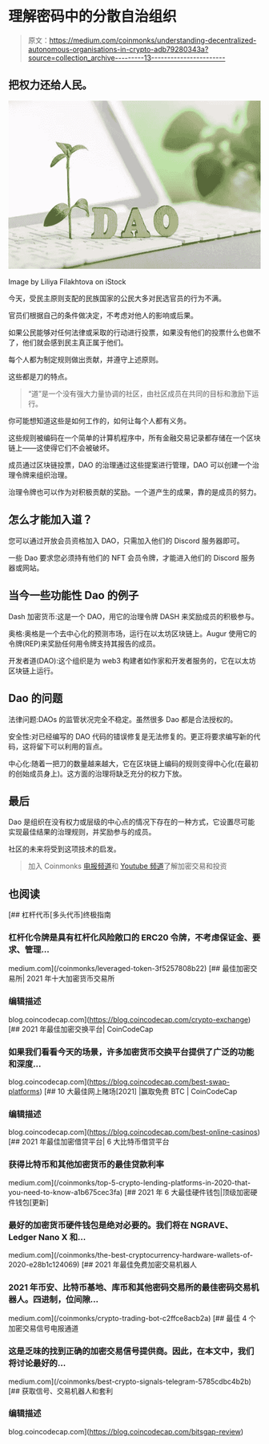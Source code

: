 # 理解密码中的分散自治组织

> 原文：<https://medium.com/coinmonks/understanding-decentralized-autonomous-organisations-in-crypto-adb79280343a?source=collection_archive---------13----------------------->

## 把权力还给人民。

![](img/a39dfce7954985c3e1503a2693ce0102.png)

Image by Liliya Filakhtova on iStock

今天，受民主原则支配的民族国家的公民大多对民选官员的行为不满。

官员们根据自己的条件做决定，不考虑对他人的影响或后果。

如果公民能够对任何法律或采取的行动进行投票，如果没有他们的投票什么也做不了，他们就会感到民主真正属于他们。

每个人都为制定规则做出贡献，并遵守上述原则。

这些都是刀的特点。

> “道”是一个没有强大力量协调的社区，由社区成员在共同的目标和激励下运行。

你可能想知道这些是如何工作的，如何让每个人都有义务。

这些规则被编码在一个简单的计算机程序中，所有金融交易记录都存储在一个区块链上——这使得它们不会被破坏。

成员通过区块链投票，DAO 的治理通过这些提案进行管理，DAO 可以创建一个治理令牌来组织治理。

治理令牌也可以作为对积极贡献的奖励。一个道产生的成果，靠的是成员的努力。

## 怎么才能加入道？

您可以通过开放会员资格加入 DAO，只需加入他们的 Discord 服务器即可。

一些 Dao 要求您必须持有他们的 NFT 会员令牌，才能进入他们的 Discord 服务器或网站。

## 当今一些功能性 Dao 的例子

Dash 加密货币:这是一个 DAO，用它的治理令牌 DASH 来奖励成员的积极参与。

奥格:奥格是一个去中心化的预测市场，运行在以太坊区块链上。Augur 使用它的令牌(REP)来奖励任何用令牌支持其报告的成员。

开发者道(DAO):这个组织是为 web3 构建者如作家和开发者服务的，它在以太坊区块链上运行。

## Dao 的问题

法律问题:DAOs 的监管状况完全不稳定。虽然很多 Dao 都是合法授权的。

安全性:对已经编写的 DAO 代码的错误修复是无法修复的。更正将要求编写新的代码，这将留下可以利用的盲点。

中心化:随着一把刀的数量越来越大，它在区块链上编码的规则变得中心化(在最初的创始成员身上)。这方面的治理将缺乏充分的权力下放。

## 最后

Dao 是组织在没有权力或层级的中心点的情况下存在的一种方式，它设置尽可能实现最佳结果的治理规则，并奖励参与的成员。

社区的未来将受到这项技术的启发。

> 加入 Coinmonks [电报频道](https://t.me/coincodecap)和 [Youtube 频道](https://www.youtube.com/c/coinmonks/videos)了解加密交易和投资

## 也阅读

[](/coinmonks/leveraged-token-3f5257808b22) [## 杠杆代币[多头代币]终极指南

### 杠杆化令牌是具有杠杆化风险敞口的 ERC20 令牌，不考虑保证金、要求、管理…

medium.com](/coinmonks/leveraged-token-3f5257808b22) [](https://blog.coincodecap.com/crypto-exchange) [## 最佳加密交易所| 2021 年十大加密货币交易所

### 编辑描述

blog.coincodecap.com](https://blog.coincodecap.com/crypto-exchange) [](https://blog.coincodecap.com/best-swap-platforms) [## 2021 年最佳加密交换平台| CoinCodeCap

### 如果我们看看今天的场景，许多加密货币交换平台提供了广泛的功能和深度…

blog.coincodecap.com](https://blog.coincodecap.com/best-swap-platforms) [](https://blog.coincodecap.com/best-online-casinos) [## 10 大最佳网上赌场[2021] |赢取免费 BTC | CoinCodeCap

### 编辑描述

blog.coincodecap.com](https://blog.coincodecap.com/best-online-casinos) [](/coinmonks/top-5-crypto-lending-platforms-in-2020-that-you-need-to-know-a1b675cec3fa) [## 2021 年最佳加密借贷平台| 6 大比特币借贷平台

### 获得比特币和其他加密货币的最佳贷款利率

medium.com](/coinmonks/top-5-crypto-lending-platforms-in-2020-that-you-need-to-know-a1b675cec3fa) [](/coinmonks/the-best-cryptocurrency-hardware-wallets-of-2020-e28b1c124069) [## 2021 年 6 大最佳硬件钱包|顶级加密硬件钱包[更新]

### 最好的加密货币硬件钱包是绝对必要的。我们将在 NGRAVE、Ledger Nano X 和…

medium.com](/coinmonks/the-best-cryptocurrency-hardware-wallets-of-2020-e28b1c124069) [](/coinmonks/crypto-trading-bot-c2ffce8acb2a) [## 2021 年最佳免费加密交易机器人

### 2021 年币安、比特币基地、库币和其他密码交易所的最佳密码交易机器人。四进制，位间隙…

medium.com](/coinmonks/crypto-trading-bot-c2ffce8acb2a) [](/coinmonks/best-crypto-signals-telegram-5785cdbc4b2b) [## 最佳 4 个加密交易信号电报通道

### 这是乏味的找到正确的加密交易信号提供商。因此，在本文中，我们将讨论最好的…

medium.com](/coinmonks/best-crypto-signals-telegram-5785cdbc4b2b) [](https://blog.coincodecap.com/bitsgap-review) [## 获取信号、交易机器人和套利

### 编辑描述

blog.coincodecap.com](https://blog.coincodecap.com/bitsgap-review)
